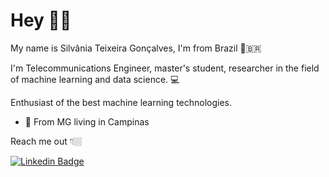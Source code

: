 # 
# Hey 👋🏽

My name is Silvânia Teixeira Gonçalves, I'm from Brazil 🏼‍🇧🇷

I'm Telecommunications Engineer,  master's student, researcher in the field of machine learning and data science.  💻

Enthusiast of the best machine learning technologies.

- 📍 From MG living in Campinas

Reach me out 👇🏼

[![Linkedin Badge](https://img.shields.io/badge/-LinkedIn-blue?style=flat-square&logo=Linkedin&logoColor=white&link=https://https://www.linkedin.com/in/silvania-teixeira-gon%C3%A7alves-0332065b/)](https://www.linkedin.com/in/silvania-teixeira-gon%C3%A7alves-0332065b/)
